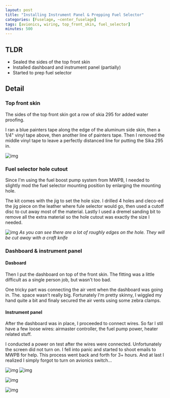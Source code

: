 ```yaml
---
layout: post
title: "Installing Instrument Panel & Prepping Fuel Selector"
categories: [Fuselage, ~center_fuselage]
tags: [avionics, wiring, top_front_skin, fuel_selector]
minutes: 500
---
```


## TLDR

- Sealed the sides of the top front skin
- Installed dashboard and instrument panel (partially)
- Started to prep fuel selector

## Detail

### Top front skin

The sides of the top front skin got a row of skia 295 for added water proofing.

I ran a blue painters tape along the edge of the aluminum side skin, then a 1/4" vinyl tape above, then another line of painters tape. Then I removed the middle vinyl tape to leave a perfectly distanced line for putting the Sika 295 in.

![img](https://lh3.googleusercontent.com/pw/AP1GczPzzsnQ8J_LkELpqDyOhVr8EMDKNZDxK-vQUS3BmKYE_7LlzZCf7x3985QNrEt-hqHxz_4nKvJZ9-D0aAaUoSpcodosVmTBHSgNUwtaWU_grf0N-i5L5GUB94jPSBCdyyBAbsngIc4Pkei44NOxz2i4aw=w3140-h2364-s-no-gm?authuser=0)

### Fuel selector hole cutout

Since I'm using the fuel boost pump system from MWPB, I needed to slightly mod the fuel selector mounting position by enlarging the mounting hole.

The kit comes with the jig to set the hole size. I drilled 4 holes and cleco-ed the jig piece on the leather where fule selector would go, then used a cutoff disc to cut away most of the material. Lastly I used a dremel sanding bit to remove all the extra material so the hole cutout was exactly the size I needed.

![img](https://lh3.googleusercontent.com/pw/AP1GczP5q242-Z_e1kfFuTCTZhduud4CZ1D9twaBzOEeh4YTiBblhsPiDhvzTS2FTc4rbuaArIwbDnj93KNfmwgH1u-iUNHgNq27yejKjVGxahzac3HKD7I8i63GoZvFjHbq7PbEAX4xom6o2HJFND_XmTABtw=w1780-h2364-s-no-gm?authuser=0)
_As you can see there are a lot of roughly edges on the hole. They will be cut away with a craft knife_

### Dashboard & instrument panel

#### Dasboard

Then I put the dashboard on top of the front skin. The fitting was a little difficult as a single person job, but wasn't too bad.

One tricky part was connecting the air vent when the dashboard was going in. The. space wasn't really big. Fortunately I'm pretty skinny, I wiggled my hand quite a bit and finaly secured the air vents using some zebra clamps.

#### Instrument panel

After the dashboard was in place, I proceeded to connect wires. So far I stil have a few loose wires: airmaster controller, the fuel pump power, heater related stuff.

I conducted a power on test after the wires were connected. Unfortunately the screen did not turn on. I fell into panic and started to shoot emails to MWPB for help. This process went back and forth for 3+ hours. And at last I realized I simply forgot to turn on avionics switch...

![img](https://lh3.googleusercontent.com/pw/AP1GczNZUzTuqE92G76TaViaS-Uqt6L-ezWR7YHUsz8XB_Jv-UKVdGhbGo7NBAAYloxfAAClks_H1LXcdqgtVFEOvh3hCd1Sor71Kn9bfZoXDJZjZ_GeZ2LDSXKbwNR9NCRGWnjwXLJKq0ZvPbikV1VVELuHUA=w1780-h2364-s-no-gm?authuser=0
)
![img](https://lh3.googleusercontent.com/pw/AP1GczMDL3b9qBNolrcAZtusnRcNPIZgUa4e_paO58t_tbZkizub21fJmywSozNt7RuMYpIe1nm__muqCdQ4MgQ6XrfjnPd4SoQPRzUmECd8f_zI4RYcWDOorykxM614MyeOBam45jmE35mxki-_NXxTFE-BsQ=w1780-h2364-s-no-gm?authuser=0)

![img](https://lh3.googleusercontent.com/pw/AP1GczPtUpi9353GFErMcVacXTj6L1-21M6Xcpe5wh6--zNuTEC7ofF4RE4jLMSweRzpUyOhy5iq6cKsB5UAAA-Ju0SE32FHHpsAv7FcvhernFi97U7VCsF1J25legFYaEf7dpPIA5350W0WymDJSC20fMcnLQ=w1780-h2364-s-no-gm?authuser=0)

![img](https://lh3.googleusercontent.com/pw/AP1GczOLtGaX4B8XbQexMWnpKA6UoOH8ma7O8G6z_nf11DUcdifAX64Qn_JDxFxS8gnGQuEdRVJJgQwJrEPw6dAPZcrQYqfSh-7E_ysrswm3T4_WzH3o8dy8OdNTy8MB1Oahgd9vyhs3_4b_mmhkE4Lle5sTHg=w3140-h2364-s-no-gm?authuser=0)
